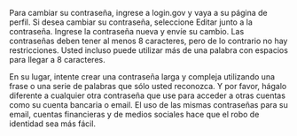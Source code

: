 Para cambiar su contraseña, ingrese a login.gov y vaya a su página de perfil. Si desea cambiar su contraseña, seleccione Editar junto a la contraseña. Ingrese la contraseña nueva y envíe su cambio. Las contraseñas deben tener al menos 8 caracteres, pero de lo contrario no hay restricciones. Usted incluso puede utilizar más de una palabra con espacios para llegar a 8 caracteres.

En su lugar, intente crear una contraseña larga y compleja utilizando una frase o una serie de palabras que sólo usted reconozca. Y por favor, hágalo diferente a cualquier otra contraseña que use para acceder a otras cuentas como su cuenta bancaria o email. El uso de las mismas contraseñas para su email, cuentas financieras y de medios sociales hace que el robo de identidad sea más fácil.
